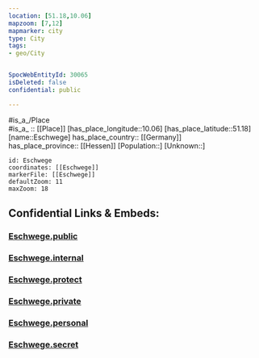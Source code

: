 ```yaml
---
location: [51.18,10.06] 
mapzoom: [7,12] 
mapmarker: city 
type: City
tags:
- geo/City


SpocWebEntityId: 30065
isDeleted: false
confidential: public

---
```

#is_a_/Place  
#is_a_ :: [[Place]] 
[has_place_longitude::10.06] 
[has_place_latitude::51.18] 
[name::Eschwege] 
has_place_country:: [[Germany]]  
has_place_province:: [[Hessen]] 
[Population::] 
[Unknown::] 


```leaflet
id: Eschwege
coordinates: [[Eschwege]] 
markerFile: [[Eschwege]] 
defaultZoom: 11 
maxZoom: 18
```


## Confidential Links & Embeds: 

### [Eschwege.public](/_public/\Earth\Continent\Europe\Europe~Central\Germany\Germany~West\Hessen\counties~Hessen\Werra-Meißner-Kreis\cities~Werra-MeißnerEschwege.public.md) 

### [Eschwege.internal](/_internal/\Earth\Continent\Europe\Europe~Central\Germany\Germany~West\Hessen\counties~Hessen\Werra-Meißner-Kreis\cities~Werra-MeißnerEschwege.internal.md) 

### [Eschwege.protect](/_protect/\Earth\Continent\Europe\Europe~Central\Germany\Germany~West\Hessen\counties~Hessen\Werra-Meißner-Kreis\cities~Werra-MeißnerEschwege.protect.md) 

### [Eschwege.private](/_private/\Earth\Continent\Europe\Europe~Central\Germany\Germany~West\Hessen\counties~Hessen\Werra-Meißner-Kreis\cities~Werra-MeißnerEschwege.private.md) 

### [Eschwege.personal](/_personal/\Earth\Continent\Europe\Europe~Central\Germany\Germany~West\Hessen\counties~Hessen\Werra-Meißner-Kreis\cities~Werra-MeißnerEschwege.personal.md) 

### [Eschwege.secret](/_secret/\Earth\Continent\Europe\Europe~Central\Germany\Germany~West\Hessen\counties~Hessen\Werra-Meißner-Kreis\cities~Werra-MeißnerEschwege.secret.md)

